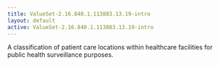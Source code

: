 ```yaml
---
title: ValueSet-2.16.840.1.113883.13.19-intro
layout: default
active: ValueSet-2.16.840.1.113883.13.19-intro
---
```


A classification of patient care locations within healthcare facilities for public health surveillance purposes.